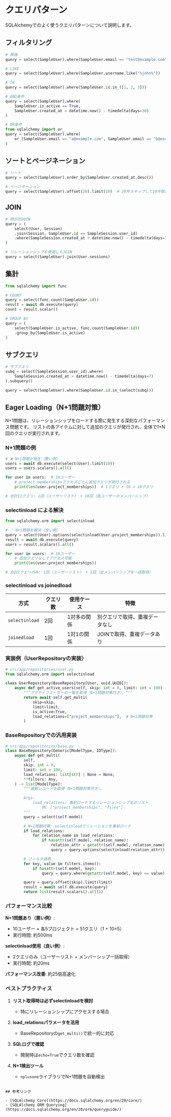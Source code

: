 # クエリパターン

SQLAlchemyでのよく使うクエリパターンについて説明します。

## フィルタリング

```python
# 等価
query = select(SampleUser).where(SampleUser.email == "test@example.com")

# LIKE
query = select(SampleUser).where(SampleUser.username.like("%john%"))

# IN
query = select(SampleUser).where(SampleUser.id.in_([1, 2, 3]))

# AND条件
query = select(SampleUser).where(
    SampleUser.is_active == True,
    SampleUser.created_at > datetime.now() - timedelta(days=30)
)

# OR条件
from sqlalchemy import or_
query = select(SampleUser).where(
    or_(SampleUser.email == "a@example.com", SampleUser.email == "b@example.com")
)
```

## ソートとページネーション

```python
# ソート
query = select(SampleUser).order_by(SampleUser.created_at.desc())

# ページネーション
query = select(SampleUser).offset(20).limit(10)  # 20件スキップして10件取得
```

## JOIN

```python
# 明示的JOIN
query = (
    select(User, Session)
    .join(Session, SampleUser.id == SampleSession.user_id)
    .where(SampleSession.created_at > datetime.now() - timedelta(days=7))
)

# リレーションシップを使用したJOIN
query = select(SampleUser).join(User.sessions)
```

## 集計

```python
from sqlalchemy import func

# COUNT
query = select(func.count(SampleUser.id))
result = await db.execute(query)
count = result.scalar()

# GROUP BY
query = (
    select(SampleUser.is_active, func.count(SampleUser.id))
    .group_by(SampleUser.is_active)
)
```

## サブクエリ

```python
# サブクエリ
subq = select(SampleSession.user_id).where(
    SampleSession.created_at > datetime.now() - timedelta(days=7)
).subquery()

query = select(SampleUser).where(SampleUser.id.in_(select(subq)))
```

## Eager Loading（N+1問題対策）

N+1問題は、リレーションシップをロードする際に発生する深刻なパフォーマンス問題です。
リストの各アイテムに対して追加のクエリが発行され、全体で1+N回のクエリが実行されます。

### N+1問題の例

```python
# ❌ N+1問題が発生（悪い例）
users = await db.execute(select(User).limit(10))
users = users.scalars().all()

for user in users:  # 10ユーザー
    # project_membershipsアクセスごとに追加クエリが発行される
    print(len(user.project_memberships))  # 1クエリ × 10 = 10クエリ

# 合計11クエリ: 1回（ユーザーリスト） + 10回（各ユーザーのメンバーシップ）
```

### selectinload による解決

```python
from sqlalchemy.orm import selectinload

# ✅ N+1問題を解決（良い例）
query = select(User).options(selectinload(User.project_memberships)).limit(10)
result = await db.execute(query)
users = result.scalars().all()

for user in users:  # 10ユーザー
    # 追加クエリなしでアクセス可能
    print(len(user.project_memberships))

# 合計2クエリのみ: 1回（ユーザーリスト） + 1回（全メンバーシップを一括取得）
```

### selectinload vs joinedload

| 方式 | クエリ数 | 使用ケース | 特徴 |
|-----|---------|-----------|------|
| `selectinload` | 2回 | 1対多の関係 | 別クエリで取得、重複データなし |
| `joinedload` | 1回 | 1対1の関係 | JOINで取得、重複データあり |

### 実装例（UserRepositoryの実装）

```python
# src/app/repositories/user.py
from sqlalchemy.orm import selectinload

class UserRepository(BaseRepository[User, uuid.UUID]):
    async def get_active_users(self, skip: int = 0, limit: int = 100) -> list[User]:
        """アクティブユーザーの一覧を取得（N+1問題対策付き）。"""
        return await self.get_multi(
            skip=skip,
            limit=limit,
            is_active=True,
            load_relations=["project_memberships"],  # N+1問題対策
        )
```

### BaseRepositoryでの汎用実装

```python
# src/app/repositories/base.py
class BaseRepository(Generic[ModelType, IDType]):
    async def get_multi(
        self,
        skip: int = 0,
        limit: int = 100,
        load_relations: list[str] | None = None,
        **filters: Any,
    ) -> list[ModelType]:
        """複数レコードを取得（N+1問題対策付き）。

        Args:
            load_relations: 事前ロードするリレーションシップ名のリスト
                例: ["project_memberships", "files"]
        """
        query = select(self.model)

        # N+1問題対策: selectinloadでリレーションを事前ロード
        if load_relations:
            for relation_name in load_relations:
                if hasattr(self.model, relation_name):
                    relation_attr = getattr(self.model, relation_name)
                    query = query.options(selectinload(relation_attr))

        # フィルタ適用
        for key, value in filters.items():
            if hasattr(self.model, key):
                query = query.where(getattr(self.model, key) == value)

        query = query.offset(skip).limit(limit)
        result = await self.db.execute(query)
        return list(result.scalars().all())
```

### パフォーマンス比較

**N+1問題あり（悪い例）**:

- 10ユーザー × 各5プロジェクト = 51クエリ（1 + 10×5）
- 実行時間: 約500ms

**selectinload使用（良い例）**:

- 2クエリのみ（ユーザーリスト + メンバーシップ一括取得）
- 実行時間: 約20ms

**パフォーマンス改善**: 約25倍高速化

### ベストプラクティス

1. **リスト取得時は必ずselectinloadを検討**
   - 特にリレーションシップにアクセスする場合

2. **load_relationsパラメータを活用**
   - BaseRepositoryの`get_multi()`で統一的に対応

3. **SQLログで確認**
   - 開発時は`echo=True`でクエリ数を確認

4. **N+1検出ツール**
   - `nplusone`ライブラリでN+1問題を自動検出

```

## 参考リンク

- [SQLAlchemy Core](https://docs.sqlalchemy.org/en/20/core/)
- [SQLAlchemy ORM Querying](https://docs.sqlalchemy.org/en/20/orm/queryguide/)
